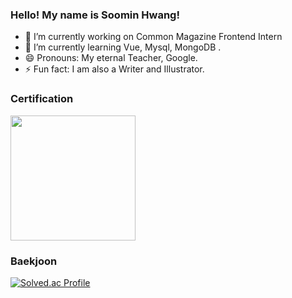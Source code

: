 ### Hello! My name is Soomin Hwang!

- 🔭 I’m currently working on Common Magazine Frontend Intern
- 🌱 I’m currently learning Vue, Mysql, MongoDB .
- 😄 Pronouns: My eternal Teacher, Google.
- ⚡ Fun fact: I am also a Writer and Illustrator.

### Certification
<img src="https://images.credly.com/images/be8fcaeb-c769-4858-b567-ffaaa73ce8cf/image.png" width="200" height="200"></img>

### Baekjoon
[![Solved.ac Profile](http://mazassumnida.wtf/api/v2/generate_badge?boj=kie6974)](https://solved.ac/kie6974/)

